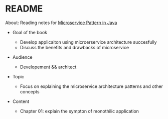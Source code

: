 # README

About: Reading notes for [Microservice Pattern in Java](https://microservices.io/book)


- Goal of the book
	- Develop applicaiton using microerservice architecture succesfully
	- Discuss the benefits and drawbacks of microservice
- Audience
	- Developement && architect
- Topic
	- Focus on explaining the microservice architecture patterns and other concepts

- Content
	- Chapter 01: explain the sympton of monothilic application
